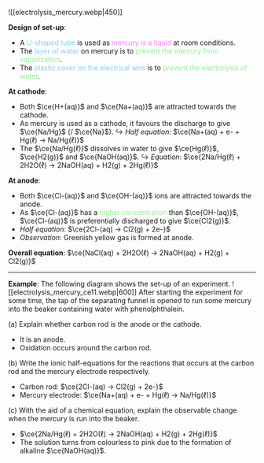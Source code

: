 ![[electrolysis_mercury.webp|450]]

**Design of set-up**:
- A <span style="color: skyblue">U-shaped tube</span> is used as <span style="color: violet">mercury is a liquid</span> at room conditions.
- The <span style="color: skyblue">layer of water</span> on mercury is to <span style="color: lightgreen">prevent the mercury from vaporization</span>.
- The <span style="color: skyblue">plastic cover on the electrical wire</span> is to <span style="color: lightgreen">prevent the electrolysis of water</span>.

**At cathode**:
- Both $\ce{H+(aq)}$ and $\ce{Na+(aq)}$ are attracted towards the cathode.
- As mercury is used as a cathode, it favours the discharge to give $\ce{Na/Hg}$ (/ $\ce{Na}$).
  ↪️ *Half equation*: $\ce{Na+(aq) + e- + Hg(ℓ) -> Na/Hg(ℓ)}$
- The $\ce{Na/Hg(ℓ)}$ dissolves in water to give $\ce{Hg(ℓ)}$, $\ce{H2(g)}$ and $\ce{NaOH(aq)}$.
  ↪️ *Equation*: $\ce{2Na/Hg(ℓ) + 2H2O(ℓ) -> 2NaOH(aq) + H2(g) + 2Hg(ℓ)}$

**At anode**:
- Both $\ce{Cl-(aq)}$ and $\ce{OH-(aq)}$ ions are attracted towards the anode.
- As $\ce{Cl-(aq)}$ has a <span style="color: lightgreen">higher concentration</span> than $\ce{OH-(aq)}$, $\ce{Cl-(aq)}$ is preferentially discharged to give $\ce{Cl2(g)}$.
- *Half equation*: $\ce{2Cl-(aq) -> Cl2(g) + 2e-}$
- *Observation*: Greenish yellow gas is formed at anode.

**Overall equation**: $\ce{NaCl(aq) + 2H2O(ℓ) -> 2NaOH(aq) + H2(g) + Cl2(g)}$

---
**Example**:
The following diagram shows the set-up of an experiment.
![[electrolysis_mercury_ce11.webp|600]]
After starting the experiment for some time, the tap of the separating funnel is opened to run some mercury into the beaker containing water with phenolphthalein.

(a) Explain whether carbon rod is the anode or the cathode.
- It is an anode.
- Oxidation occurs around the carbon rod.

(b) Write the ionic half-equations for the reactions that occurs at the carbon rod and the mercury electrode respectively.
- Carbon rod: $\ce{2Cl-(aq) -> Cl2(g) + 2e-}$
- Mercury electrode: $\ce{Na+(aq) + e- + Hg(ℓ) -> Na/Hg(ℓ)}$

(c) With the aid of a chemical equation, explain the observable change when the mercury is run into the beaker.
- $\ce{2Na/Hg(ℓ) + 2H2O(ℓ) -> 2NaOH(aq) + H2(g) + 2Hg(ℓ)}$
- The solution turns from colourless to pink due to the formation of alkaline $\ce{NaOH(aq)}$.
